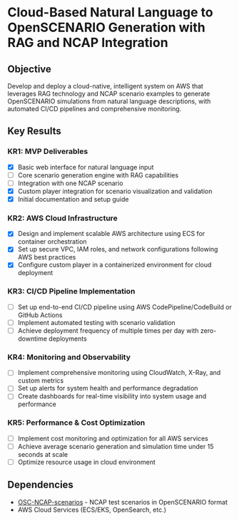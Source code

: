 # Cloud-Based Natural Language to OpenSCENARIO Generation with RAG and NCAP Integration

## Objective
Develop and deploy a cloud-native, intelligent system on AWS that leverages RAG technology and NCAP scenario examples to generate OpenSCENARIO simulations from natural language descriptions, with automated CI/CD pipelines and comprehensive monitoring.

## Key Results

### KR1: MVP Deliverables
- [x] Basic web interface for natural language input
- [ ] Core scenario generation engine with RAG capabilities
- [ ] Integration with one NCAP scenario
- [x] Custom player integration for scenario visualization and validation
- [x] Initial documentation and setup guide

### KR2: AWS Cloud Infrastructure
- [x] Design and implement scalable AWS architecture using ECS for container orchestration
- [x] Set up secure VPC, IAM roles, and network configurations following AWS best practices
- [x] Configure custom player in a containerized environment for cloud deployment

### KR3: CI/CD Pipeline Implementation
- [ ] Set up end-to-end CI/CD pipeline using AWS CodePipeline/CodeBuild or GitHub Actions
- [ ] Implement automated testing with scenario validation
- [ ] Achieve deployment frequency of multiple times per day with zero-downtime deployments

### KR4: Monitoring and Observability
- [ ] Implement comprehensive monitoring using CloudWatch, X-Ray, and custom metrics
- [ ] Set up alerts for system health and performance degradation
- [ ] Create dashboards for real-time visibility into system usage and performance

### KR5: Performance & Cost Optimization
- [ ] Implement cost monitoring and optimization for all AWS services
- [ ] Achieve average scenario generation and simulation time under 15 seconds at scale
- [ ] Optimize resource usage in cloud environment

## Dependencies
- [OSC-NCAP-scenarios](https://github.com/vectorgrp/OSC-NCAP-scenarios) - NCAP test scenarios in OpenSCENARIO format
- AWS Cloud Services (ECS/EKS, OpenSearch, etc.)
